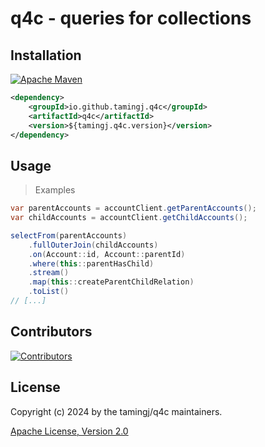 # q4c - queries for collections

## Installation
[![Apache Maven](https://img.shields.io/badge/Apache%20Maven-C71A36?style=for-the-badge&logo=Apache%20Maven&logoColor=white)](https://central.sonatype.com/artifact/tamingj/q4c)
```xml
<dependency>
    <groupId>io.github.tamingj.q4c</groupId>
    <artifactId>q4c</artifactId>
    <version>${tamingj.q4c.version}</version>
</dependency>
```

## Usage
> Examples

```java
var parentAccounts = accountClient.getParentAccounts();
var childAccounts = accountClient.getChildAccounts();

selectFrom(parentAccounts)
    .fullOuterJoin(childAccounts)
    .on(Account::id, Account::parentId)
    .where(this::parentHasChild)
    .stream()
    .map(this::createParentChildRelation)
    .toList()
// [...]
```

## Contributors
[![Contributors](https://contrib.rocks/image?repo=tamingj/q4c)](https://github.com/tamingj/q4c/graphs/contributors)

## License
Copyright (c) 2024 by the tamingj/q4c maintainers.

[Apache License, Version 2.0](./license.txt)
